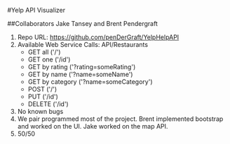 ﻿#Yelp API Visualizer

##Collaborators 
Jake Tansey and Brent Pendergraft

1. Repo URL: https://github.com/penDerGraft/YelpHelpAPI
2. Available Web Service Calls: API/Restaurants
	- GET all ('/')
	- GET one ('/id')
	- GET by rating ('?rating=someRating')
	- GET by name ('?name=someName')
	- GET by category ('?name=someCategory')
	- POST ('/')
	- PUT ('/id')
	- DELETE ('/id')
3. No known bugs
4. We pair programmed most of the project. 
   Brent implemented bootstrap and worked on the UI.
   Jake worked on the map API.
5. 50/50 